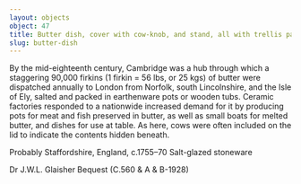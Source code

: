 ```yaml
---
layout: objects
object: 47
title: Butter dish, cover with cow-knob, and stand, all with trellis pattern
slug: butter-dish
---
```

By the mid-eighteenth century, Cambridge was a hub through which a staggering 90,000 firkins (1 firkin = 56 lbs, or 25 kgs) of butter were dispatched annually to London from Norfolk, south Lincolnshire, and the Isle of Ely, salted and packed in earthenware pots or wooden tubs. Ceramic factories responded to a nationwide increased demand for it by producing pots for meat and fish preserved in  butter, as well as small boats for melted butter,  and dishes for use at table. As here, cows were often included on the lid to indicate the contents hidden beneath.  

Probably Staffordshire, England, c.1755–70 Salt-glazed stoneware  

Dr J.W.L. Glaisher Bequest (C.560 &amp; A &amp; B-1928)
